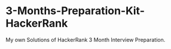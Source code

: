 # 3-Months-Preparation-Kit-HackerRank
My own Solutions of HackerRank 3 Month Interview Preparation.
